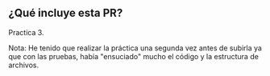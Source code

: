 ## ¿Qué incluye esta PR?

Practica 3.

Nota: He tenido que realizar la práctica una segunda vez antes de subirla ya que con las pruebas, había "ensuciado" mucho el código y la estructura de archivos.
